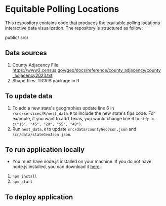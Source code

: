 # Equitable Polling Locations

This respository contains code that produces the equitable polling locations interactive data visualization. The repository is structured as follow:

public/
src/

## Data sources

1. County Adjacency File: https://www2.census.gov/geo/docs/reference/county_adjacency/county_adjacency2023.txt
2. Shape files: TIGRIS package in R

## To update data

1. To add a new state's geographies update line 6 in `/src/services/R/nest_data.R` to include the new state's fips code. For example, if you want to add Texas, you would change line 6 to `stfp <- c("13", "45", "28", "55", "48")`. 
2. Run `nest_data.R` to update `src/data/countyGeoJson.json` and `scr/data/stateGeoJson.json`.

## To run application locally

* You must have node.js installed on your machine. If you do not have node.js installed, you can download it [here](https://nodejs.org/en/download/).

1. `npm install`
2. `npm start`

## To deploy application

